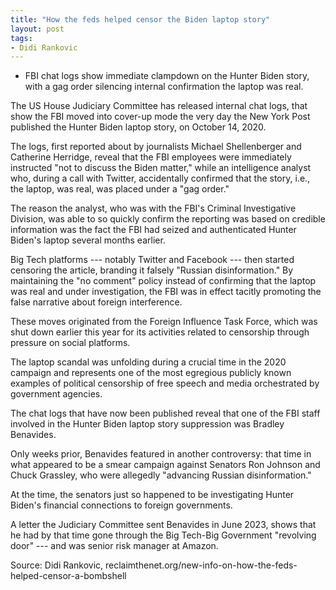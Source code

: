 ```yaml
---
title: "How the feds helped censor the Biden laptop story"
layout: post
tags:
- Didi Rankovic
---
```


- FBI chat logs show immediate clampdown on the Hunter Biden story, with a gag order silencing internal confirmation the laptop was real.

The US House Judiciary Committee has released internal chat logs, that show the FBI moved into cover-up mode the very day the New York Post published the Hunter Biden laptop story, on October 14, 2020.

The logs, first reported about by journalists Michael Shellenberger and Catherine Herridge, reveal that the FBI employees were immediately instructed "not to discuss the Biden matter," while an intelligence analyst who, during a call with Twitter, accidentally confirmed that the story, i.e., the laptop, was real, was placed under a "gag order."

The reason the analyst, who was with the FBI's Criminal Investigative Division, was able to so quickly confirm the reporting was based on credible information was the fact the FBI had seized and authenticated Hunter Biden's laptop several months earlier.

Big Tech platforms --- notably Twitter and Facebook --- then started censoring the article, branding it falsely "Russian disinformation." By maintaining the "no comment" policy instead of confirming that the laptop was real and under investigation, the FBI was in effect tacitly promoting the false narrative about foreign interference.

These moves originated from the Foreign Influence Task Force, which was shut down earlier this year for its activities related to censorship through pressure on social platforms.

The laptop scandal was unfolding during a crucial time in the 2020 campaign and represents one of the most egregious publicly known examples of political censorship of free speech and media orchestrated by government agencies.

The chat logs that have now been published reveal that one of the FBI staff involved in the Hunter Biden laptop story suppression was Bradley Benavides.

Only weeks prior, Benavides featured in another controversy: that time in what appeared to be a smear campaign against Senators Ron Johnson and Chuck Grassley, who were allegedly "advancing Russian disinformation."

At the time, the senators just so happened to be investigating Hunter Biden's financial connections to foreign governments.

A letter the Judiciary Committee sent Benavides in June 2023, shows that he had by that time gone through the Big Tech-Big Government "revolving door" --- and was senior risk manager at Amazon.

Source: Didi Rankovic, reclaimthenet.org/new-info-on-how-the-feds-helped-censor-a-bombshell
